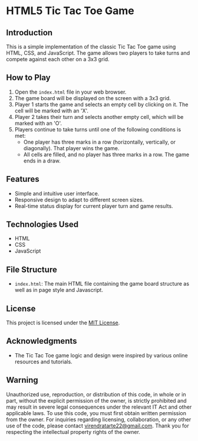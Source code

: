 # HTML5 Tic Tac Toe Game


## Introduction

This is a simple implementation of the classic Tic Tac Toe game using HTML, CSS, and JavaScript. The game allows two players to take turns and compete against each other on a 3x3 grid.

## How to Play

1. Open the `index.html` file in your web browser.
2. The game board will be displayed on the screen with a 3x3 grid.
3. Player 1 starts the game and selects an empty cell by clicking on it. The cell will be marked with an 'X'.
4. Player 2 takes their turn and selects another empty cell, which will be marked with an 'O'.
5. Players continue to take turns until one of the following conditions is met:
   - One player has three marks in a row (horizontally, vertically, or diagonally). That player wins the game.
   - All cells are filled, and no player has three marks in a row. The game ends in a draw.

## Features

- Simple and intuitive user interface.
- Responsive design to adapt to different screen sizes.
- Real-time status display for current player turn and game results.

## Technologies Used

- HTML
- CSS
- JavaScript

## File Structure

- `index.html`: The main HTML file containing the game board structure as well as in page style and Javascript.


## License

This project is licensed under the [MIT License](LICENSE.md).

## Acknowledgments

- The Tic Tac Toe game logic and design were inspired by various online resources and tutorials.

## Warning

Unauthorized use, reproduction, or distribution of this code, in whole or in part, without the explicit permission of the owner, is strictly prohibited and may result in severe legal consequences under the relevant IT Act and other applicable laws.
To use this code, you must first obtain written permission from the owner. For inquiries regarding licensing, collaboration, or any other use of the code, please contact virendratarte22@gmail.com.
Thank you for respecting the intellectual property rights of the owner.
